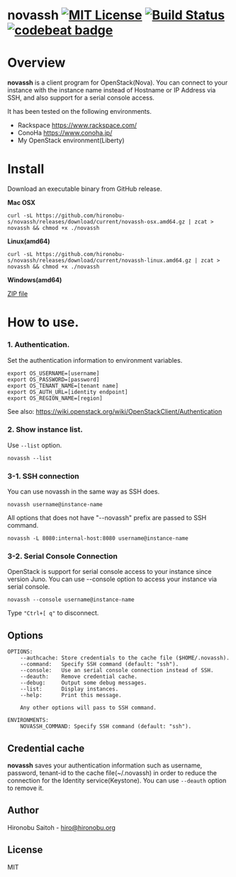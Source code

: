 # novassh [![MIT License](http://img.shields.io/badge/license-MIT-blue.svg?style=flat)](LICENSE) [![Build Status](https://travis-ci.org/hironobu-s/novassh.svg?branch=master)](https://travis-ci.org/hironobu-s/novassh) [![codebeat badge](https://codebeat.co/badges/97e0e868-2796-41d9-82a1-d1740acdc4d3)](https://codebeat.co/projects/github-com-hironobu-s-novassh)

# Overview

**novassh** is a client program for OpenStack(Nova). You can connect to your instance with the instance name instead of Hostname or IP Address via SSH, and also support for a serial console access.

It has been tested on the following environments.

* Rackspace https://www.rackspace.com/
* ConoHa https://www.conoha.jp/
* My OpenStack environment(Liberty)

# Install

Download an executable binary from GitHub release.

**Mac OSX**

```shell
curl -sL https://github.com/hironobu-s/novassh/releases/download/current/novassh-osx.amd64.gz | zcat > novassh && chmod +x ./novassh
```

**Linux(amd64)**

```shell
curl -sL https://github.com/hironobu-s/novassh/releases/download/current/novassh-linux.amd64.gz | zcat > novassh && chmod +x ./novassh
```

**Windows(amd64)**

[ZIP file](https://github.com/hironobu-s/novassh/releases/download/current/novassh.amd64.zip)


# How to use.

### 1. Authentication.

Set the authentication information to environment variables.

```shell
export OS_USERNAME=[username]
export OS_PASSWORD=[password]
export OS_TENANT_NAME=[tenant name]
export OS_AUTH_URL=[identity endpoint]
export OS_REGION_NAME=[region]
```

See also: https://wiki.openstack.org/wiki/OpenStackClient/Authentication

### 2. Show instance list.

Use ``--list`` option.

```
novassh --list
```

### 3-1. SSH connection

You can use novassh in the same way as SSH does.

```shell
novassh username@instance-name
```

All options that does not have "--novassh" prefix are passed to SSH command.

```shell
novassh -L 8080:internal-host:8080 username@instance-name
```

### 3-2. Serial Console Connection

OpenStack is support for serial console access to your instance since version Juno. You can use --console option to access your instance via serial console.

```shell
novassh --console username@instance-name
```

Type ```"Ctrl+[ q"``` to disconnect.

## Options

```
OPTIONS:
	--authcache: Store credentials to the cache file ($HOME/.novassh).
	--command:   Specify SSH command (default: "ssh").
	--console:   Use an serial console connection instead of SSH.
	--deauth:    Remove credential cache.
	--debug:     Output some debug messages.
	--list:      Display instances.
	--help:      Print this message.

    Any other options will pass to SSH command.

ENVIRONMENTS:
	NOVASSH_COMMAND: Specify SSH command (default: "ssh").
```

## Credential cache

**novassh** saves your authentication information such as username, password, tenant-id to the cache file(~/.novassh) in order to reduce the connection for the Identity service(Keystone). You can use ```--deauth``` option to remove it. 


## Author

Hironobu Saitoh - hiro@hironobu.org

## License

MIT
